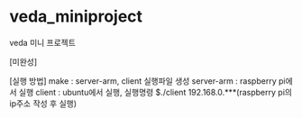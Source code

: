 # veda_miniproject
veda 미니 프로젝트

[미완성]

[실행 방법]
make : server-arm, client 실행파일 생성
server-arm : raspberry pi에서 실행
client : ubuntu에서 실행, 실행명령 $./client 192.168.0.***(raspberry pi의 ip주소 작성 후 실행)
